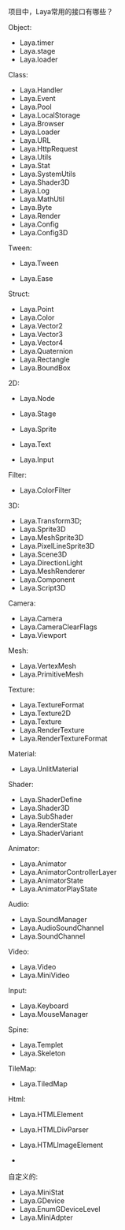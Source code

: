 项目中，Laya常用的接口有哪些？

Object:

- Laya.timer
- Laya.stage
- Laya.loader



Class:

- Laya.Handler
- Laya.Event
- Laya.Pool
- Laya.LocalStorage
- Laya.Browser
- Laya.Loader
- Laya.URL
- Laya.HttpRequest
- Laya.Utils
- Laya.Stat
- Laya.SystemUtils
- Laya.Shader3D
- Laya.Log
- Laya.MathUtil
- Laya.Byte
- Laya.Render
- Laya.Config
- Laya.Config3D



Tween:

- Laya.Tween

- Laya.Ease



Struct:

- Laya.Point
- Laya.Color
- Laya.Vector2
- Laya.Vector3
- Laya.Vector4
- Laya.Quaternion
- Laya.Rectangle
- Laya.BoundBox



2D:

- Laya.Node

- Laya.Stage

- Laya.Sprite

- Laya.Text

- Laya.Input

  

Filter:

- Laya.ColorFilter

  

  

3D:

- Laya.Transform3D;
- Laya.Sprite3D
- Laya.MeshSprite3D
- Laya.PixelLineSprite3D
- Laya.Scene3D
- Laya.DirectionLight
- Laya.MeshRenderer
- Laya.Component
- Laya.Script3D



Camera:

- Laya.Camera
- Laya.CameraClearFlags
- Laya.Viewport



Mesh:

- Laya.VertexMesh
- Laya.PrimitiveMesh



Texture:

- Laya.TextureFormat
- Laya.Texture2D
- Laya.Texture
- Laya.RenderTexture
- Laya.RenderTextureFormat



Material:

- Laya.UnlitMaterial



Shader:

- Laya.ShaderDefine
- Laya.Shader3D
- Laya.SubShader
- Laya.RenderState
- Laya.ShaderVariant



Animator:

- Laya.Animator
- Laya.AnimatorControllerLayer
- Laya.AnimatorState
- Laya.AnimatorPlayState



Audio:

- Laya.SoundManager
- Laya.AudioSoundChannel
- Laya.SoundChannel 



Video:

- Laya.Video
- Laya.MiniVideo



Input:

- Laya.Keyboard
- Laya.MouseManager



Spine:

- Laya.Templet
- Laya.Skeleton



TileMap:

- Laya.TiledMap



Html:

- Laya.HTMLElement
- Laya.HTMLDivParser
- Laya.HTMLImageElement

- 



自定义的:

- Laya.MiniStat
- Laya.GDevice
- Laya.EnumGDeviceLevel
- Laya.MiniAdpter

